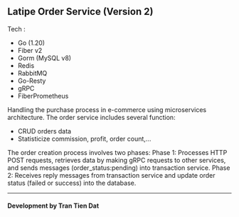## Latipe Order Service (Version 2)
Tech :
- Go (1.20)
- Fiber v2
- Gorm (MySQL v8)
- Redis
- RabbitMQ
- Go-Resty
- gRPC
- FiberPrometheus

Handling the purchase process in e-commerce using microservices architecture. The order service includes several function:
- CRUD orders data
- Statisticize commission, profit, order count,...

The order creation process involves two phases:
Phase 1: Processes HTTP POST requests, retrieves data by making gRPC requests to other services, and sends messages (order_status:pending) into transaction service.
Phase 2: Receives reply messages from transaction service and update order status (failed or success) into the database.

<hr>
<h4>Development by Tran Tien Dat</h4>
